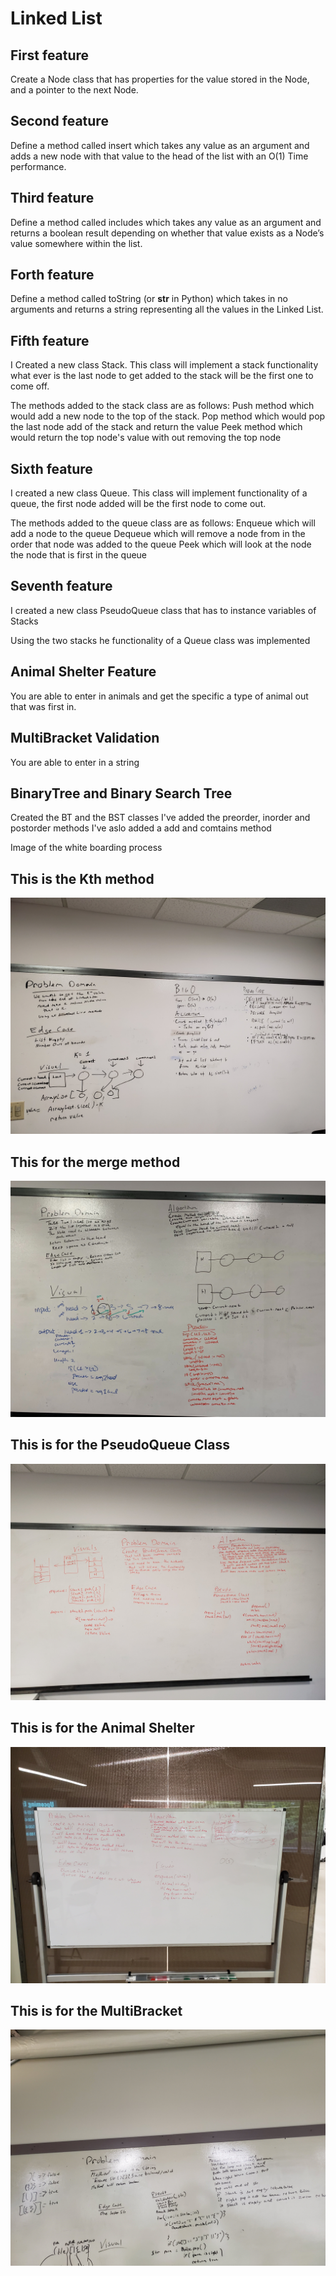 # Linked List

## First feature 
Create a Node class that has properties for the value 
stored in the Node, and a pointer to the next Node.

## Second feature
Define a method called insert which takes any value as an argument and adds a new 
node with that value to the head of the list with an O(1) Time performance.

## Third feature
Define a method called includes which takes any value as an argument and returns a boolean result depending on whether that 
value exists as a Node’s value somewhere within the list.

## Forth feature
Define a method called toString (or __str__ in Python) which takes in no arguments and returns 
a string representing all the values in the Linked List.

## Fifth feature 
I Created a new class Stack. This class will implement a stack functionality what ever is the last node to get added to the stack
will be the first one to come off. 

The methods added to the stack class are as follows: 
Push method which would add a new node to the top of the stack.
Pop method which  would pop the last node add of the stack and return the value
Peek method which would return the top node's value with out removing the top node

## Sixth feature 
I created a new class Queue. This class will implement functionality of a queue, the first node added will be the first
node to come out.

The methods added to the queue class are as follows:
Enqueue which will add a node to the queue
Dequeue which will remove a node from in the order that node was added to the queue
Peek which will look at the node the node that is first in the queue

## Seventh feature
I created a new class PseudoQueue class that has to instance variables of Stacks 

Using the two stacks he functionality of a Queue class was implemented

## Animal Shelter Feature
You are able to enter in animals and get the specific a type of animal out that was first in.

## MultiBracket Validation
You are able to enter in a string 

## BinaryTree and Binary Search Tree
Created the BT and the BST classes
I've added the preorder, inorder and postorder methods
I've aslo added a add and comtains method

Image of the white boarding process

## This is the Kth method
![](../../images/whiteboard4.jpg)
## This for the merge method
![](../../images/whiteboard5.jpg)
## This is for the PseudoQueue Class
![](../../images/whiteboard6.jpg)
## This is for the Animal Shelter
![](../../images/whiteboard7.jpg)
## This is for the MultiBracket
![](../../images/whiteboard8.jpg)
